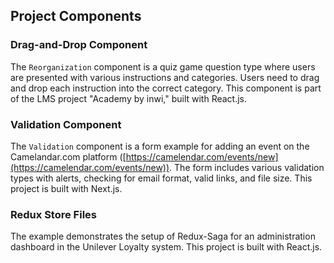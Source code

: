 
## Project Components

### Drag-and-Drop Component

The `Reorganization` component is a quiz game question type where users are presented with various instructions and categories. Users need to drag and drop each instruction into the correct category. This component is part of the LMS project "Academy by inwi," built with React.js.

### Validation Component

The `Validation` component is a form example for adding an event on the Camelandar.com platform ([https://camelendar.com/events/new](https://camelendar.com/events/new)). The form includes various validation types with alerts, checking for email format, valid links, and file size. This project is built with Next.js.

### Redux Store Files

The example demonstrates the setup of Redux-Saga for an administration dashboard in the Unilever Loyalty system. This project is built with React.js.
